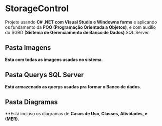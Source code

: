 # StorageControl
Projeto usando **C# .NET com Visual Studio e Windowns forms** e aplicando os fundamento da **POO (Programação Orientada a Objetos)**, e com auxilio do SGBD **(Sistema de Gerenciamento de Banco de Dados)** SQL Server.

## Pasta Imagens
**Esta com todas as imagens usadas no sistema**.

## Pasta Querys SQL Server
**Está armazenado as querys usadas pra formar o Banco de dados**.

## Pasta Diagramas
**Está incluso os diagramas de **Casos de Uso, Classes, Atividades, e (MER).**
